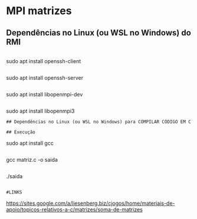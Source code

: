 # MPI matrizes
## Dependências no Linux (ou WSL no Windows) do RMI

```

```
sudo apt install openssh-client
```
```
sudo apt install openssh-server
```

```
sudo apt install libopenmpi-dev
```

```
sudo apt install libopenmpi3
```
## Dependências no Linux (ou WSL no Windows) para COMPILAR CÓDIGO EM C 

## Execução
```
sudo apt install gcc
```

```
gcc matriz.c -o saida
```
```
./saida
```

#LINKS
```
https://sites.google.com/a/liesenberg.biz/cjogos/home/materiais-de-apoio/topicos-relativos-a-c/matrizes/soma-de-matrizes
```
